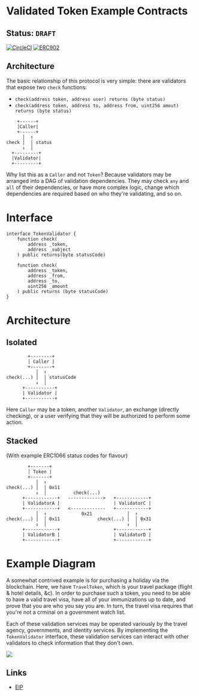 # Validated Token Example Contracts

## Status: `DRAFT`

[![CircleCI](https://circleci.com/gh/Finhaven/ValidatedToken.svg?style=svg)](https://circleci.com/gh/Finhaven/ValidatedToken)
[![ERC902](https://img.shields.io/badge/ERC-902-386.svg)](https://eips.ethereum.org/EIPS/eip-902)

## Architecture

The basic relationship of this protocol is very simple: there are validators that expose two `check` functions:

* `check(address token, address user) returns (byte status)`
* `check(address token, address to, address from, uint256 amout) returns (byte status)`

```
    +------+
    │Caller|
    +------+
      │  ↑
check │  │ status
      ↓  │
  +---------+
  |Validator|
  +---------+
```

Why list this as a `Caller` and not `Token`? Because validators may be arranged into a DAG of validation dependencies. They may check `any` and `all` of their dependencies, or have more complex logic, change which dependencies are required based on who they're validating, and so on.

# Interface

```solidity
interface TokenValidator {
    function check(
        address _token,
        address _subject
    ) public returns(byte statusCode)

    function check(
        address _token,
        address _from,
        address _to,
        uint256 _amount
    ) public returns (byte statusCode)
}
```

# Architecture

## Isolated

```
        +--------+
        │ Caller |
        +--------+
           │  ↑
check(...) │  │ statusCode
           ↓  │
      +-----------+
      | Validator |
      +-----------+
```

Here `Caller` may be a token, another `Validator`, an exchange (directly checking), or a user verifying that they will be authorized to perform some action.

## Stacked

(With example ERC1066 status codes for flavour)

```
        +-------+
        │ Token |
        +-------+
           │  ↑
check(...) │  │ 0x11
           ↓  │          check(...)
      +------------+   ------------->   +------------+
      | ValidatorA |                    | ValidatorC |
      +------------+   <-------------   +------------+
           │  ↑             0x21             │  ↑
check(...) │  │ 0x11              check(...) │  │ 0x31
           ↓  │                              ↓  │
      +------------+                    +------------+
      | ValidatorB |                    | ValidatorD |
      +------------+                    +------------+
```

# Example Diagram

A somewhat contrived example is for purchasing a holiday via the blockchain. Here, we have `TravelToken`, which is your travel package (flight & hotel details, &c). In order to purchase such a token, you need to be able to have a valid travel visa, have all of your immunizations up to date, and prove that you are who you say you are. In turn, the travel visa requires that you're not a crminal on a government watch list.

Each of these validation services may be operated variously by the travel agency, governments, and identity services. By implementing the `TokenValidator` interface, these validation services can interact with other validators to check information that they don't own.

![](https://raw.githubusercontent.com/expede/validated-token/master/assets/diagram.png?token=ABANcIE7drQhztiQvBrtwOeLgKnXAWifks5aljr9wA%3D%3D)

## Links

* [EIP](https://github.com/ethereum/EIPs/pull/902)
